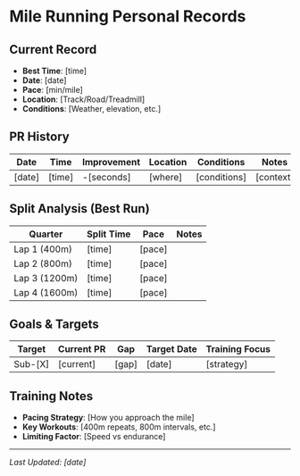 # Mile Running Personal Records

## Current Record
- **Best Time**: [time]
- **Date**: [date]
- **Pace**: [min/mile]
- **Location**: [Track/Road/Treadmill]
- **Conditions**: [Weather, elevation, etc.]

## PR History
| Date | Time | Improvement | Location | Conditions | Notes |
|------|------|-------------|----------|------------|-------|
| [date] | [time] | -[seconds] | [where] | [conditions] | [context] |

## Split Analysis (Best Run)
| Quarter | Split Time | Pace | Notes |
|---------|------------|------|-------|
| Lap 1 (400m) | [time] | [pace] | |
| Lap 2 (800m) | [time] | [pace] | |
| Lap 3 (1200m) | [time] | [pace] | |
| Lap 4 (1600m) | [time] | [pace] | |

## Goals & Targets
| Target | Current PR | Gap | Target Date | Training Focus |
|--------|------------|-----|-------------|----------------|
| Sub-[X] | [current] | [gap] | [date] | [strategy] |

## Training Notes
- **Pacing Strategy**: [How you approach the mile]
- **Key Workouts**: [400m repeats, 800m intervals, etc.]
- **Limiting Factor**: [Speed vs endurance]

---
*Last Updated: [date]*
